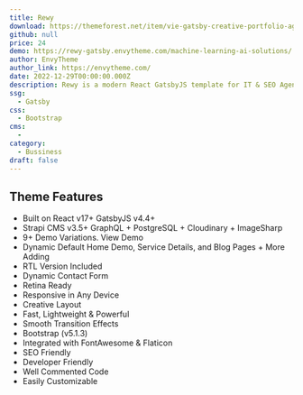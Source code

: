 ```yaml
---
title: Rewy
download: https://themeforest.net/item/vie-gatsby-creative-portfolio-agency-template/40772252
github: null
price: 24
demo: https://rewy-gatsby.envytheme.com/machine-learning-ai-solutions/
author: EnvyTheme
author_link: https://envytheme.com/
date: 2022-12-29T00:00:00.000Z
description: Rewy is a modern React GatsbyJS template for IT & SEO Agencies and Startups. The template contains 9+ demo variations with a blog and blog details pages. 
ssg:
  - Gatsby
css:
  - Bootstrap
cms:
  - 
category:
  - Bussiness
draft: false
---
```

## Theme Features

- Built on React v17+ GatsbyJS v4.4+
- Strapi CMS v3.5+ GraphQL + PostgreSQL + Cloudinary + ImageSharp
- 9+ Demo Variations. View Demo
- Dynamic Default Home Demo, Service Details, and Blog Pages + More Adding
- RTL Version Included
- Dynamic Contact Form
- Retina Ready
- Responsive in Any Device
- Creative Layout
- Fast, Lightweight & Powerful
- Smooth Transition Effects
- Bootstrap (v5.1.3)
- Integrated with FontAwesome & Flaticon
- SEO Friendly
- Developer Friendly
- Well Commented Code
- Easily Customizable
